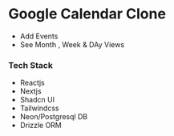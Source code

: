 # Google Calendar Clone


- Add Events
- See Month , Week & DAy Views



### Tech Stack
- Reactjs
- Nextjs
- Shadcn UI
- Tailwindcss
- Neon/Postgresql DB
- Drizzle ORM
